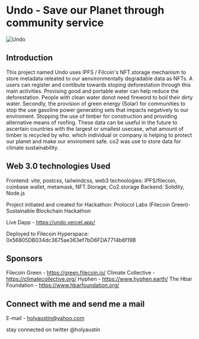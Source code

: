 # Undo - Save our Planet through community service
![Undo](https://bafkreiemzo22752ojrom5bpfubnomi5uyldvi6rnsak4htqdltaffu6z3i.ipfs.nftstorage.link/)

## Introduction
This project named Undo uses IPFS / Filcoin's NFT.storage mechanism to store metadata releated to our aenvironmentally degradable data as NFTs. A users can register and contibute towards stoping deforestation through this main activities. Provising good and portable water can help reduce the deforestation. People with clean water donot need fireword to boil their dirty water. Secondly, the provision of green energy (Solar) for communities to stop the use gasoline power generating sets that impacts negatively to our enviroment. Stopping the use of timber for construction and providing alternative means of roofing. These data can be useful in the future to ascertain countries with the largest or smallest usecase, what amount of timber is recycled by who. which individual or company is helping to protect our planet and make our enviroment safe. 
co2 was use to store data for climate sustainability.

## Web 3.0 technologies Used

Frontend: vite, postcss, tailwindcss, 
web3 technologies: IPFS/filecoin, coinbase wallet, metamask, NFT.Storage, Co2.storage
Backend: Solidity, Node.js

Project initiated and created for Hackathon: Protocol Labs (Filecoin Green)-Sustainable Blockchain Hackathon 

Live Dapp - https://undo.vercel.app/

Deployed to Filecoin Hyperspace: 0x56805DB034dc3675ae363ef7bD6FDA7714b6f19B

## Sponsors
Filecoin Green - https://green.filecoin.io/
Climate Collective - https://climatecollective.org/
Hyphen - https://www.hyphen.earth/
The Hbar Foundation - https://www.hbarfoundation.org/


## Connect with me and send me a mail

E-mail - holyaustin@yahoo.com

stay connected on twitter @holyaustin
